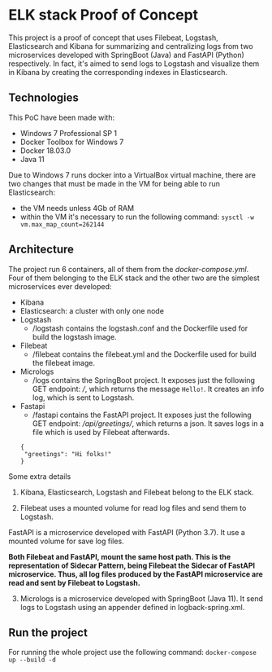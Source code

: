 # ELK stack Proof of Concept

This project is a proof of concept that uses Filebeat, Logstash, Elasticsearch and Kibana for summarizing and centralizing logs from two microservices developed with SpringBoot (Java) and FastAPI (Python) respectively. In fact, it's aimed to send logs to Logstash and visualize them in Kibana by creating the corresponding indexes in Elasticsearch.

## Technologies

This PoC have been made with:
* Windows 7 Professional SP 1
* Docker Toolbox for Windows 7
* Docker 18.03.0
* Java 11

Due to Windows 7 runs docker into a VirtualBox virtual machine, there are two changes that must be made in the VM for being able to run Elasticsearch:
- the VM needs unless 4Gb of RAM
- within the VM it's necessary to run the following command: ``` sysctl -w vm.max_map_count=262144 ```

## Architecture

The project run 6 containers, all of them from the *docker-compose.yml*. Four of them belonging to the ELK stack and the other two are the simplest  microservices ever developed:

- Kibana
- Elasticsearch: a cluster with only one node
- Logstash
  - /logstash contains the logstash.conf and the Dockerfile used for build the logstash image.
- Filebeat
  - /filebeat contains the filebeat.yml and the Dockerfile used for build the filebeat image.
- Micrologs
  - /logs contains the SpringBoot project. It exposes just the following GET endpoint: */*, which returns the message ``` Hello! ```. It creates an info log, which is sent to Logstash.
- Fastapi
  - /fastapi contains the FastAPI project.  It exposes just the following GET endpoint: */api/greetings/*, which returns a json. It saves logs in a file which is used by Filebeat afterwards.
  ```
  {
   "greetings": "Hi folks!"
  }
  ```

Some extra details

1. Kibana, Elasticsearch, Logstash and Filebeat belong to the ELK stack.

2. Filebeat uses a mounted volume for read log files and send them to Logstash.  

  FastAPI is a microservice developed with FastAPI (Python 3.7). It use a mounted volume for save log files.

  **Both Filebeat and FastAPI, mount the same host path. This is the representation of Sidecar Pattern, being Filebeat the Sidecar of FastAPI microservice. Thus, all log files produced by the FastAPI microservice are read and sent by Filebeat to Logstash.**

3. Micrologs is a microservice developed with SpringBoot (Java 11). It send logs to Logstash using an appender defined in logback-spring.xml.

## Run the project

For running the whole project use the following command: ``` docker-compose up --build -d ```

